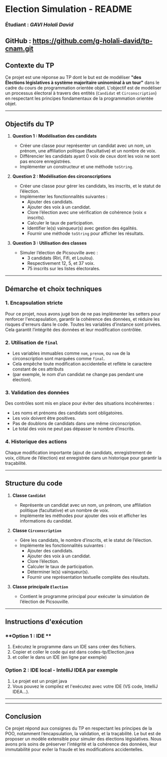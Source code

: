 
# Election Simulation - README
### Étudiant : *GAVI Holali David*

## GitHub : https://github.com/g-holali-david/tp-cnam.git

## **Contexte du TP**

Ce projet est une réponse au TP dont le but est de modéliser **"des Élections législatives à 
système majoritaire uninominal à un tour"** dans le cadre du cours de 
programmation orientée objet. L'objectif est de modéliser un processus 
électoral à travers des entités (`Candidat` et `Circonscription`) en 
respectant les principes fondamentaux de la programmation orientée objet.

---

## **Objectifs du TP**

1. **Question 1 : Modélisation des candidats**
   - Créer une classe pour représenter un candidat avec un nom, un prénom, une affiliation politique (facultative) et un nombre de voix.
   - Différencier les candidats ayant 0 voix de ceux dont les voix ne sont pas encore enregistrées.
   - Implémenter un constructeur et une méthode `toString`.

2. **Question 2 : Modélisation des circonscriptions**
   - Créer une classe pour gérer les candidats, les inscrits, et le statut de l’élection.
   - Implémenter les fonctionnalités suivantes :
     - Ajouter des candidats.
     - Ajouter des voix à un candidat.
     - Clore l’élection avec une vérification de cohérence (voix ≤ inscrits).
     - Calculer le taux de participation.
     - Identifier le(s) vainqueur(s) avec gestion des égalités.
     - Fournir une méthode `toString` pour afficher les résultats.

3. **Question 3 : Utilisation des classes**
   - Simuler l’élection de Picsouville avec :
     - 3 candidats (Riri, Fifi, et Loulou).
     - Respectivement 12, 5, et 37 voix.
     - 75 inscrits sur les listes électorales.

---

## **Démarche et choix techniques**

### **1. Encapsulation stricte**
Pour ce projet, nous avons jugé bon de ne pas implémenter les setters pour 
renforcer l'encapsulation, garantir la cohérence des données, et réduire 
les risques d'erreurs dans le code. Toutes les variables d’instance sont privées.
Cela garantit l’intégrité des données et leur modification contrôlée.

### **2. Utilisation de `final`**
- Les variables immuables comme `nom`, `prenom`, ou `nom` de la circonscription sont marquées comme `final`.
- Cela empêche toute modification accidentelle et reflète le caractère constant de ces attributs 
- (par exemple, le nom d’un candidat ne change pas pendant une élection).

### **3. Validation des données**
Des contrôles sont mis en place pour éviter des situations incohérentes :
- Les noms et prénoms des candidats sont obligatoires.
- Les voix doivent être positives.
- Pas de doublons de candidats dans une même circonscription.
- Le total des voix ne peut pas dépasser le nombre d’inscrits.

### **4. Historique des actions**
Chaque modification importante (ajout de candidats, enregistrement de voix, 
clôture de l’élection) est enregistrée dans un historique pour garantir la traçabilité.

---

## **Structure du code**

1. **Classe `Candidat`**
   - Représente un candidat avec un nom, un prénom, une affiliation politique (facultative) et un nombre de voix.
   - Implémente les méthodes pour ajouter des voix et afficher les informations du candidat.

2. **Classe `Circonscription`**
   - Gère les candidats, le nombre d’inscrits, et le statut de l’élection.
   - Implémente les fonctionnalités suivantes :
     - Ajouter des candidats.
     - Ajouter des voix à un candidat.
     - Clore l’élection.
     - Calculer le taux de participation.
     - Déterminer le(s) vainqueur(s).
     - Fournir une représentation textuelle complète des résultats.

3. **Classe principale `Election`**
   - Contient le programme principal pour exécuter la simulation de l’élection de Picsouville.

---

## **Instructions d'exécution**

### **Option 1 : IDE **
1. Exécutez le programme dans un IDE sans créer des fichiers.
2. Copier et coller le code qui est dans codes-tp/Election.java
3. et coller le dans un IDE (en ligne par exemple)

### **Option 2 : IDE local - IntelliJ IDEA par exemple**

1. Le projet est un projet java
2. Vous pouvez le compilez et l'exécutez avec votre IDE (VS code, IntelliJ IDEA...).

---


---

## **Conclusion**

Ce projet répond aux consignes du TP en respectant les principes de la POO, 
notamment l’encapsulation, la validation, et la traçabilité. 
Le but est de proposer un modèle extensible pour simuler des élections législatives.
Nous avons pris soins de préserver l'intégrité et la cohérence des données,
leur immutabilité pour eviler la fraude et les modifications accidentelles.
